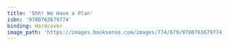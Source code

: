 ```yaml
---
title: 'Shh! We Have a Plan'
isbn: '9780763679774'
binding: Hardcover
image_path: 'https://images.booksense.com/images/774/679/9780763679774.jpg'
---
```



